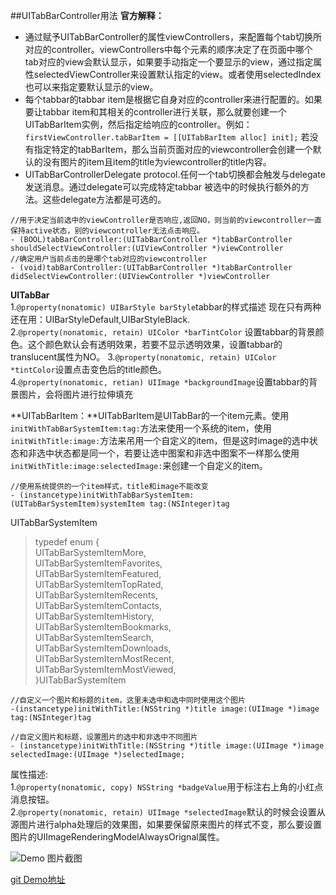 ##UITabBarController用法
**官方解释：**  

  * 通过赋予UITabBarController的属性viewControllers，来配置每个tab切换所对应的controller。viewControllers中每个元素的顺序决定了在页面中哪个tab对应的view会默认显示，如果要手动指定一个要显示的view，通过指定属性selectedViewController来设置默认指定的view。或者使用selectedIndex也可以来指定要默认显示的view。
  * 每个tabbar的tabbar item是根据它自身对应的controller来进行配置的。如果要让tabbar item和其相关的controller进行关联，那么就要创建一个UITabBarItem实例，然后指定给响应的controller。例如：  
  `firstViewController.tabBarItem = [[UITabBarItem alloc] init];`  若没有指定特定的tabBarItem，那么当前页面对应的viewcontroller会创建一个默认的没有图片的item且item的title为viewcontroller的title内容。
  * UITabBarControllerDelegate protocol.任何一个tab切换都会触发与delegate发送消息。通过delegate可以完成特定tabbar 被选中的时候执行额外的方法。这些delegate方法都是可选的。  
  
  ```
  //用于决定当前选中的viewController是否响应,返回NO，则当前的viewcontroller一直保持active状态，别的viewcontroller无法点击响应。
- (BOOL)tabBarController:(UITabBarController *)tabBarController
shouldSelectViewController:(UIViewController *)viewController  
//确定用户当前点击的是哪个tab对应的viewcontroller
- (void)tabBarController:(UITabBarController *)tabBarController 
didSelectViewController:(UIViewController *)viewController
  
  ```
  **UITabBar**  
  1.`@property(nonatomic) UIBarStyle barStyle`tabbar的样式描述
  现在只有两种还在用：UIBarStyleDefault,UIBarStyleBlack.  
  2.`@property(nonatomic, retain) UIColor *barTintColor`  设置tabbar的背景颜色。这个颜色默认会有透明效果，若要不显示透明效果，设置tabbar的translucent属性为NO。 
  3.`@property(nonatomic, retain) UIColor *tintColor`设置点击变色后的title颜色。  
  4.`@property(nonatomic, retian) UIImage *backgroundImage`设置tabbar的背景图片，会将图片进行拉伸填充
  
  **UITabBarItem：**UITabBarItem是UITabBar的一个item元素。使用`initWithTabBarSystemItem:tag:`方法来使用一个系统的item，使用`initWithTitle:image:`方法来吊用一个自定义的item，但是这时image的选中状态和非选中状态都是同一个，若要让选中图案和非选中图案不一样那么使用`initWithTitle:image:selectedImage:`来创建一个自定义的item。  
  
  ```
  //使用系统提供的一个item样式，title和image不能改变
  - (instancetype)initWithTabBarSystemItem:(UITabBarSystemItem)systemItem tag:(NSInteger)tag
  ```
  UITabBarSystemItem
  >typedef enum {  
  >  UITabBarSystemItemMore,  
  UITabBarSystemItemFavorites,   
   UITabBarSystemItemFeatured,   
   UITabBarSystemItemTopRated,   
    UITabBarSystemItemRecents,  
    UITabBarSystemItemContacts,  
    UITabBarSystemItemHistory,  
   UITabBarSystemItemBookmarks,  
   UITabBarSystemItemSearch,  
   UITabBarSystemItemDownloads,  
    UITabBarSystemItemMostRecent,  
    UITabBarSystemItemMostViewed,  
    }UITabBarSystemItem  
    
```
//自定义一个图片和标题的item，这里未选中和选中同时使用这个图片
-(instancetype)initWithTitle:(NSString *)title image:(UIImage *)image tag:(NSInteger)tag
```

```
//自定义图片和标题，设置图片的选中和非选中不同图片
- (instancetype)initWithTitle:(NSString *)title image:(UIImage *)image selectedImage:(UIImage *)selectedImage;
```
属性描述:  
1.`@property(nonatomic, copy) NSString *badgeValue`用于标注右上角的小红点消息按钮。  
2.`@property(nonatomic, retain) UIImage *selectedImage`默认的时候会设置从源图片进行alpha处理后的效果图，如果要保留原来图片的样式不变，那么要设置图片的UIImageRenderingModelAlwaysOrignal属性。

![Demo 图片截图](http://7xleoh.com1.z0.glb.clouddn.com/tabbarDemo.png)

[git Demo地址](https://github.com/Shawn-WangDapeng/UITabBarControllerDemo.git)